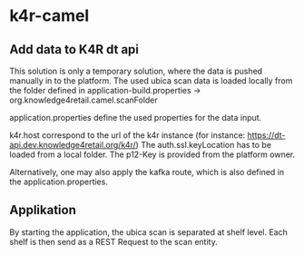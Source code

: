 # k4r-camel

## Add data to K4R dt api

This solution is only a temporary solution, where the data is pushed manually in to the platform. 
The used ubica scan data is loaded locally from the folder defined in application-build.properties &#8594; org.knowledge4retail.camel.scanFolder

application.properties define the used properties for the data input.

k4r.host correspond to the url of the k4r instance (for instance: https://dt-api.dev.knowledge4retail.org/k4r/)
The auth.ssl.keyLocation has to be loaded from a local folder. The p12-Key is provided from the platform owner.

Alternatively, one may also apply the kafka route, which is also defined in the application.properties.

## Applikation 

By starting the application, the ubica scan is separated at shelf level. Each shelf is then send as a REST Request to the scan entity.